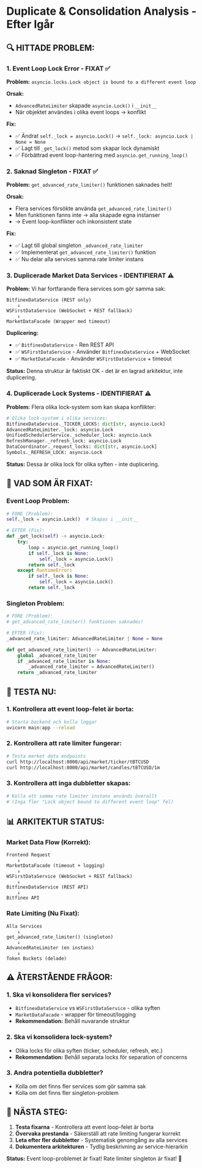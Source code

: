 # Duplicate & Consolidation Analysis - Efter Igår

## 🔍 **HITTADE PROBLEM:**

### **1. Event Loop Lock Error - FIXAT ✅**
**Problem:** `asyncio.locks.Lock object is bound to a different event loop`

**Orsak:**
- `AdvancedRateLimiter` skapade `asyncio.Lock()` i `__init__`
- När objektet användes i olika event loops → konflikt

**Fix:**
- ✅ Ändrat `self._lock = asyncio.Lock()` → `self._lock: asyncio.Lock | None = None`
- ✅ Lagt till `_get_lock()` metod som skapar lock dynamiskt
- ✅ Förbättrad event loop-hantering med `asyncio.get_running_loop()`

### **2. Saknad Singleton - FIXAT ✅**
**Problem:** `get_advanced_rate_limiter()` funktionen saknades helt!

**Orsak:**
- Flera services försökte använda `get_advanced_rate_limiter()`
- Men funktionen fanns inte → alla skapade egna instanser
- → Event loop-konflikter och inkonsistent state

**Fix:**
- ✅ Lagt till global singleton `_advanced_rate_limiter`
- ✅ Implementerat `get_advanced_rate_limiter()` funktion
- ✅ Nu delar alla services samma rate limiter instans

### **3. Duplicerade Market Data Services - IDENTIFIERAT ⚠️**

**Problem:** Vi har fortfarande flera services som gör samma sak:

```
BitfinexDataService (REST only)
    ↓
WSFirstDataService (WebSocket + REST fallback)
    ↓
MarketDataFacade (Wrapper med timeout)
```

**Duplicering:**
- ✅ `BitfinexDataService` - Ren REST API
- ✅ `WSFirstDataService` - Använder `BitfinexDataService` + WebSocket
- ✅ `MarketDataFacade` - Använder `WSFirstDataService` + timeout

**Status:** Denna struktur är faktiskt OK - det är en lagrad arkitektur, inte duplicering.

### **4. Duplicerade Lock Systems - IDENTIFIERAT ⚠️**

**Problem:** Flera olika lock-system som kan skapa konflikter:

```python
# Olika lock-system i olika services:
BitfinexDataService._TICKER_LOCKS: dict[str, asyncio.Lock]
AdvancedRateLimiter._lock: asyncio.Lock
UnifiedSchedulerService._scheduler_lock: asyncio.Lock
RefreshManager._refresh_lock: asyncio.Lock
DataCoordinator._request_locks: dict[str, asyncio.Lock]
Symbols._REFRESH_LOCK: asyncio.Lock
```

**Status:** Dessa är olika lock för olika syften - inte duplicering.

## 🎯 **VAD SOM ÄR FIXAT:**

### **Event Loop Problem:**
```python
# FÖRE (Problem):
self._lock = asyncio.Lock()  # Skapas i __init__

# EFTER (Fix):
def _get_lock(self) -> asyncio.Lock:
    try:
        loop = asyncio.get_running_loop()
        if self._lock is None:
            self._lock = asyncio.Lock()
        return self._lock
    except RuntimeError:
        if self._lock is None:
            self._lock = asyncio.Lock()
        return self._lock
```

### **Singleton Problem:**
```python
# FÖRE (Problem):
# get_advanced_rate_limiter() funktionen saknades!

# EFTER (Fix):
_advanced_rate_limiter: AdvancedRateLimiter | None = None

def get_advanced_rate_limiter() -> AdvancedRateLimiter:
    global _advanced_rate_limiter
    if _advanced_rate_limiter is None:
        _advanced_rate_limiter = AdvancedRateLimiter()
    return _advanced_rate_limiter
```

## 🧪 **TESTA NU:**

### **1. Kontrollera att event loop-felet är borta:**
```bash
# Starta backend och kolla loggar
uvicorn main:app --reload
```

### **2. Kontrollera att rate limiter fungerar:**
```bash
# Testa market data endpoints
curl http://localhost:8000/api/market/ticker/tBTCUSD
curl http://localhost:8000/api/market/candles/tBTCUSD/1m
```

### **3. Kontrollera att inga dubbletter skapas:**
```bash
# Kolla att samma rate limiter instans används överallt
# (Inga fler "Lock object bound to different event loop" fel)
```

## 📊 **ARKITEKTUR STATUS:**

### **Market Data Flow (Korrekt):**
```
Frontend Request
    ↓
MarketDataFacade (timeout + logging)
    ↓
WSFirstDataService (WebSocket + REST fallback)
    ↓
BitfinexDataService (REST API)
    ↓
Bitfinex API
```

### **Rate Limiting (Nu Fixat):**
```
Alla Services
    ↓
get_advanced_rate_limiter() (singleton)
    ↓
AdvancedRateLimiter (en instans)
    ↓
Token Buckets (delade)
```

## ⚠️ **ÅTERSTÅENDE FRÅGOR:**

### **1. Ska vi konsolidera fler services?**
- `BitfinexDataService` vs `WSFirstDataService` - olika syften
- `MarketDataFacade` - wrapper för timeout/logging
- **Rekommendation:** Behåll nuvarande struktur

### **2. Ska vi konsolidera lock-system?**
- Olika locks för olika syften (ticker, scheduler, refresh, etc.)
- **Rekommendation:** Behåll separata locks för separation of concerns

### **3. Andra potentiella dubbletter?**
- Kolla om det finns fler services som gör samma sak
- Kolla om det finns fler singleton-problem

## 🚀 **NÄSTA STEG:**

1. **Testa fixarna** - Kontrollera att event loop-felet är borta
2. **Övervaka prestanda** - Säkerställ att rate limiting fungerar korrekt
3. **Leta efter fler dubbletter** - Systematisk genomgång av alla services
4. **Dokumentera arkitekturen** - Tydlig beskrivning av service-hierarkin

**Status:** Event loop-problemet är fixat! Rate limiter singleton är fixat! 🎉
